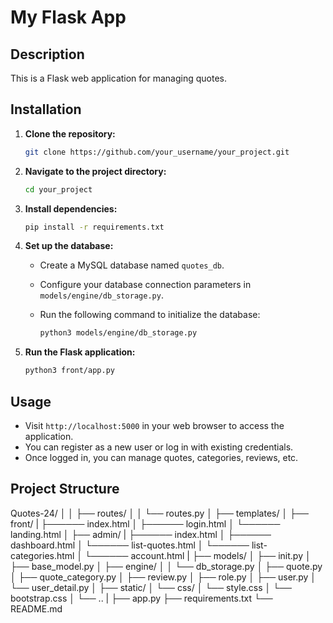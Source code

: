 # My Flask App

## Description

This is a Flask web application for managing quotes.

## Installation

1. **Clone the repository:**

    ```bash
    git clone https://github.com/your_username/your_project.git
    ```

2. **Navigate to the project directory:**

    ```bash
    cd your_project
    ```

3. **Install dependencies:**

    ```bash
    pip install -r requirements.txt
    ```

4. **Set up the database:**

    - Create a MySQL database named `quotes_db`.
    - Configure your database connection parameters in `models/engine/db_storage.py`.
    - Run the following command to initialize the database:

        ```bash
        python3 models/engine/db_storage.py
        ```

5. **Run the Flask application:**

    ```bash
    python3 front/app.py
    ```

## Usage

- Visit `http://localhost:5000` in your web browser to access the application.
- You can register as a new user or log in with existing credentials.
- Once logged in, you can manage quotes, categories, reviews, etc.

## Project Structure

Quotes-24/
│
│ ├── routes/
│ │ └── routes.py
│
├── templates/
│ ├── front/
| ├────── index.html
│ ├────── login.html
│ └────── landing.html
│ ├── admin/
| ├────── index.html
│ ├────── dashboard.html
│ └────── list-quotes.html
│ └────── list-categories.html
│ └────── account.html
|
├── models/
│ ├── init.py
│ ├── base_model.py
│ ├── engine/
│ │ └── db_storage.py
│ ├── quote.py
│ ├── quote_category.py
│ ├── review.py
│ ├── role.py
│ ├── user.py
│ └── user_detail.py
│
├── static/
│ └── css/
│ └── style.css
│ └── bootstrap.css
│ └── ..
|
├── app.py
├── requirements.txt
└── README.md
